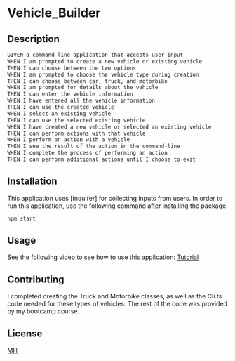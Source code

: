 # Vehicle_Builder

## Description 

```md
GIVEN a command-line application that accepts user input
WHEN I am prompted to create a new vehicle or existing vehicle
THEN I can choose between the two options
WHEN I am prompted to choose the vehicle type during creation
THEN I can choose between car, truck, and motorbike
WHEN I am prompted for details about the vehicle
THEN I can enter the vehicle information
WHEN I have entered all the vehicle information
THEN I can use the created vehicle
WHEN I select an existing vehicle
THEN I can use the selected existing vehicle
WHEN I have created a new vehicle or selected an existing vehicle
THEN I can perform actions with that vehicle
WHEN I perform an action with a vehicle
THEN I see the result of the action in the command-line
WHEN I complete the process of performing an action
THEN I can perform additional actions until I choose to exit
```

## Installation

This application uses [Inquirer] for collecting inputs from users. In order to run this application, use the following command after installing the package:

```bash
npm start
```

## Usage

See the following video to see how to use this application:
[Tutorial](https://drive.google.com/file/d/1sZMdBxWd8zF7DR4I2rl5sUeAhp9WfIxp/view?usp=drive_link)

## Contributing 

I completed creating the Truck and Motorbike classes, as well as the Cli.ts code needed for these types of vehicles. The rest of the code was provided by my bootcamp course.

## License

[MIT](https://choosealicense.com/licenses/mit/)
